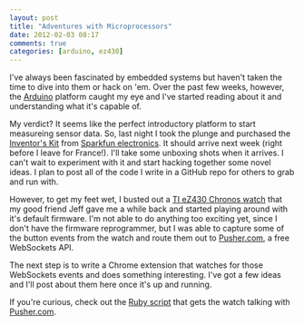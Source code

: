 ```yaml
---
layout: post
title: "Adventures with Microprocessors"
date: 2012-02-03 08:17
comments: true
categories: [arduino, ez430]
---
```


I've always been fascinated by embedded systems but haven't taken the time
to dive into them or hack on 'em. Over the past few weeks, however, the [Arduino][1]
platform caught my eye and I've started reading about it and understanding
what it's capable of.

My verdict? It seems like the perfect introductory platform to start measureing
sensor data. So, last night I took the plunge and purchased the [Inventor's Kit][3]
from [Sparkfun electronics][2]. It should arrive next week (right before I
leave for France!). I'll take some unboxing shots when it arrives. I can't
wait to experiment with it and start hacking together some novel ideas. I plan
to post all of the code I write in a GitHub repo for others to grab and run with.

However, to get my feet wet, I busted out a [TI eZ430 Chronos watch][4] that my
good friend Jeff gave me a while back and started playing around with it's
default firmware. I'm not able to do anything too exciting yet, since I don't
have the firmware reprogrammer, but I was able to capture some of the button
events from the watch and route them out to [Pusher.com][5], a free WebSockets
API.

The next step is to write a Chrome extension that watches for those WebSockets
events and does something interesting. I've got a few ideas and I'll post about
them here once it's up and running.

If you're curious, check out the [Ruby script][6] that gets the watch talking
with [Pusher.com][5].

[1]: http://arduino.cc/ "Arduino"
[2]: http://www.sparkfun.com/ "Sparkfun electronics"
[3]: http://www.sparkfun.com/products/10173 "Sparkfun Inventor's Kit"
[4]: https://estore.ti.com/eZ430-Chronos-433-eZ430-Chronos-Wireless-Watch-Development-Tool-P1734.aspx "TI eZ430 Chronos"
[5]: http://pusher.com "Pusher"
[6]: https://github.com/alexbain/TI-Chronos-eZ430-to-WebSockets "TI eZ430 -> WebSockets"
